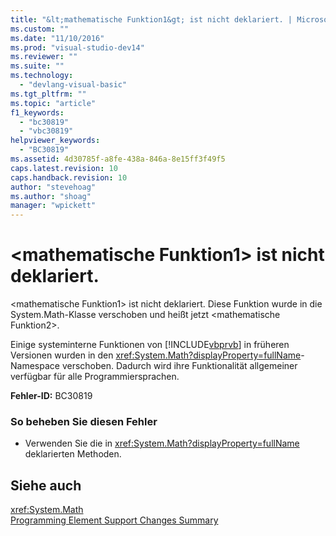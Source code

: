 ```yaml
---
title: "&lt;mathematische Funktion1&gt; ist nicht deklariert. | Microsoft Docs"
ms.custom: ""
ms.date: "11/10/2016"
ms.prod: "visual-studio-dev14"
ms.reviewer: ""
ms.suite: ""
ms.technology: 
  - "devlang-visual-basic"
ms.tgt_pltfrm: ""
ms.topic: "article"
f1_keywords: 
  - "bc30819"
  - "vbc30819"
helpviewer_keywords: 
  - "BC30819"
ms.assetid: 4d30785f-a8fe-438a-846a-8e15ff3f49f5
caps.latest.revision: 10
caps.handback.revision: 10
author: "stevehoag"
ms.author: "shoag"
manager: "wpickett"
---
```

# &lt;mathematische Funktion1&gt; ist nicht deklariert.
\<mathematische Funktion1\> ist nicht deklariert. Diese Funktion wurde in die System.Math\-Klasse verschoben und heißt jetzt \<mathematische Funktion2\>.  
  
 Einige systeminterne Funktionen von [!INCLUDE[vbprvb](../../csharp/programming-guide/concepts/linq/includes/vbprvb_md.md)] in früheren Versionen wurden in den <xref:System.Math?displayProperty=fullName>\-Namespace verschoben. Dadurch wird ihre Funktionalität allgemeiner verfügbar für alle Programmiersprachen.  
  
 **Fehler\-ID:** BC30819  
  
### So beheben Sie diesen Fehler  
  
-   Verwenden Sie die in <xref:System.Math?displayProperty=fullName> deklarierten Methoden.  
  
## Siehe auch  
 <xref:System.Math>   
 [Programming Element Support Changes Summary](http://msdn.microsoft.com/de-de/0483590a-6309-449c-a2fa-effa26a03b95)